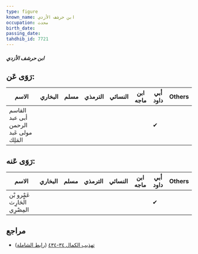 ```yaml
---
type: figure
known_name: ابن حرشف الأزدي
occupation: محدث
birth_date:
passing_date:
tahdhib_id: 7721
---
```

##### ابن حرشف الأزدي

## رَوَى عَن:
| الاسم                                   | البخاري | مسلم | الترمذي | النسائي | ابن ماجه | أبي داود | Others |
| --------------------------------------- | ------- | ---- | ------- | ------- | -------- | -------- | ------ |
| القاسم أبى عبد الرحمن مولى عَبد المَلِك |         |      |         |         |          | ✔        |        |
## رَوَى عَنه:
| الاسم                          | البخاري | مسلم | الترمذي | النسائي | ابن ماجه | أبي داود | Others |
| ------------------------------ | ------- | ---- | ------- | ------- | -------- | -------- | ------ |
| عَمْرو بْن الْحَارِث المِصْرِي |         |      |         |         |          | ✔        |        |
## مراجع
- [تهذيب الكمال ٣٤-٤٣٤](obsidian://open?vault=Tahdhib-al-Kamal&file=Figures/٧٧٢١-ابن%20حرشف%20الأزدي) ([رابط الشاملة](https://shamela.ws/book/3722/18551))